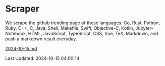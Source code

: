# Scraper

We scrape the github trending page of these languages: Go, Rust, Python, Ruby, C++, C, Java, Shell, Makefile, Swift, Objective-C, Kotlin, Jupyter-Notebook, HTML, JavaScript, TypeScript, CSS, Vue, TeX, Markdown, and push a markdown result everyday.

[2024-10-15.md](https://github.com/yangwenmai/github-trending-backup/blob/master/2024-10-15.md)

Last Updated: 2024-10-15 04:00:14